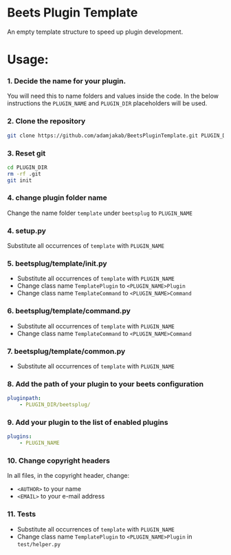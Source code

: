 # Beets Plugin Template

An empty template structure to speed up plugin development.


# Usage:

### 1. Decide the name for your plugin. 
You will need this to name folders and values inside the code.
In the below instructions the `PLUGIN_NAME` and `PLUGIN_DIR` placeholders will be used. 

### 2. Clone the repository
```bash
git clone https://github.com/adamjakab/BeetsPluginTemplate.git PLUGIN_DIR
```

### 3. Reset git
```bash
cd PLUGIN_DIR
rm -rf .git
git init
```

### 4. change plugin folder name
Change the name folder `template` under `beetsplug` to `PLUGIN_NAME`

### 4. setup.py
Substitute all occurrences of `template` with `PLUGIN_NAME`

### 5. beetsplug/template/__init__.py
- Substitute all occurrences of `template` with `PLUGIN_NAME`
- Change class name `TemplatePlugin` to `<PLUGIN_NAME>Plugin`
- Change class name `TemplateCommand` to `<PLUGIN_NAME>Command`

### 6. beetsplug/template/command.py
- Substitute all occurrences of `template` with `PLUGIN_NAME`
- Change class name `TemplateCommand` to `<PLUGIN_NAME>Command`

### 7. beetsplug/template/common.py
- Substitute all occurrences of `template` with `PLUGIN_NAME`

### 8. Add the path of your plugin to your beets configuration
```yaml
pluginpath:
    - PLUGIN_DIR/beetsplug/
```

### 9. Add your plugin to the list of enabled plugins
```yaml
plugins:
    - PLUGIN_NAME
```


### 10. Change copyright headers
In all files, in the copyright header, change:
- `<AUTHOR>` to your name
- `<EMAIL>` to your e-mail address

### 11. Tests
- Substitute all occurrences of `template` with `PLUGIN_NAME`
- Change class name `TemplatePlugin` to `<PLUGIN_NAME>Plugin` in `test/helper.py`

